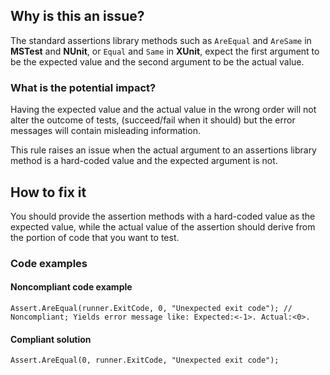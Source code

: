 ## Why is this an issue?

The standard assertions library methods such as `AreEqual` and `AreSame` in **MSTest** and
**NUnit**, or `Equal` and `Same` in **XUnit**, expect the first argument to be the expected value and
the second argument to be the actual value.

### What is the potential impact?

Having the expected value and the actual value in the wrong order will not alter the outcome of tests, (succeed/fail when it should) but the error
messages will contain misleading information.

This rule raises an issue when the actual argument to an assertions library method is a hard-coded value and the expected argument is not.

## How to fix it

You should provide the assertion methods with a hard-coded value as the expected value, while the actual value of the assertion should derive from
the portion of code that you want to test.

### Code examples

#### Noncompliant code example

    Assert.AreEqual(runner.ExitCode, 0, "Unexpected exit code"); // Noncompliant; Yields error message like: Expected:<-1>. Actual:<0>.

#### Compliant solution

    Assert.AreEqual(0, runner.ExitCode, "Unexpected exit code");